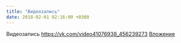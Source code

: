 ```yaml
---
title: "Видеозапись"
date: 2018-02-01 02:16:00 +0300
---
```


Видеозапись
<a class="vk-attach" href="https://vk.com/video41076938_456239273">https://vk.com/video41076938_456239273</a>
<a class="vk-attach" href="https://vk.com/video41076938_456239273">Вложение</a>
